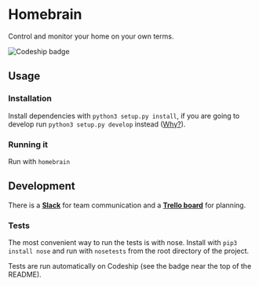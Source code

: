 # Homebrain

Control and monitor your home on your own terms.

![Codeship badge](https://codeship.com/projects/95112e30-60ec-0132-76d7-02eb9615503b/status?branch=master)


## Usage

### Installation

Install dependencies with `python3 setup.py install`, if you are going to develop run `python3 setup.py develop` instead ([Why?](http://stackoverflow.com/questions/19048732/python-setup-py-develop-vs-install)).

### Running it

Run with `homebrain`


## Development

There is a [**Slack**](https://homebrain.slack.com/) for team communication and a [**Trello board**](https://trello.com/b/qTIPOiPS/homebrain) for planning.

### Tests

The most convenient way to run the tests is with nose. Install with `pip3 install nose` and run with `nosetests` from the root directory of the project.

Tests are run automatically on Codeship (see the badge near the top of the README).
